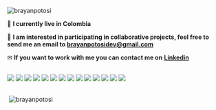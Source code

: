 <p align="left"> <img src="https://komarev.com/ghpvc/?username=brayanpotosi&label=Profile%20views&color=0e75b6&style=flat" alt="brayanpotosi" /> </p>

:house_with_garden: **I currently live in Colombia**

:rocket: **I am interested in participating in collaborative projects, feel free to send me an email to brayanpotosidev@gmail.com**

✉ **If you want to work with me you can contact me on** **[Linkedin](https://www.linkedin.com/in/brayanpotosi/ "Linkedin")**

</br>

<div style="display:flex">
  <img src="https://img.shields.io/badge/Python-3776AB?style=for-the-badge&logo=python&logoColor=white" />&nbsp;
  <img src="https://img.shields.io/badge/Django-092E20?style=for-the-badge&logo=django&logoColor=green" />&nbsp;
  <img src="https://img.shields.io/badge/DJANGO-REST-ff1709?style=for-the-badge&logo=django&logoColor=white&color=ff1709&labelColor=gray" /> &nbsp;
  <img src="https://img.shields.io/badge/Flask-000000?style=for-the-badge&logo=flask&logoColor=white" /> &nbsp;
  <img src="https://img.shields.io/badge/MySQL-00000F?style=for-the-badge&logo=mysql&logoColor=white" /> &nbsp;
  <img src="https://img.shields.io/badge/PostgreSQL-316192?style=for-the-badge&logo=postgresql&logoColor=white" /> &nbsp;
  <img src="https://img.shields.io/badge/Postman-FF6C37?style=for-the-badge&logo=Postman&logoColor=white" /> &nbsp;
  <img src="https://img.shields.io/badge/Linux-FCC624?style=for-the-badge&logo=linux&logoColor=black" /> &nbsp;
  <img src="https://img.shields.io/badge/Amazon_AWS-232F3E?style=for-the-badge&logo=amazon-aws&logoColor=white" /> &nbsp;
  <img src="https://img.shields.io/badge/Docker-2CA5E0?style=for-the-badge&logo=docker&logoColor=white" /> &nbsp;
  <img src="https://img.shields.io/badge/GitHub-100000?style=for-the-badge&logo=github&logoColor=white" /> &nbsp;
  <img src="https://img.shields.io/badge/Bitbucket-330F63?style=for-the-badge&logo=bitbucket&logoColor=white" /> &nbsp;
  <img src="https://img.shields.io/badge/Trello-0052CC?style=for-the-badge&logo=trello&logoColor=white" /> &nbsp;
  <img src="https://img.shields.io/badge/Slack-4A154B?style=for-the-badge&logo=slack&logoColor=white" /> &nbsp;
</div>

</br>
<p>&nbsp;<img align="center" src="https://github-readme-stats.vercel.app/api?username=brayanpotosi&show_icons=true" alt="brayanpotosi" /></p>

